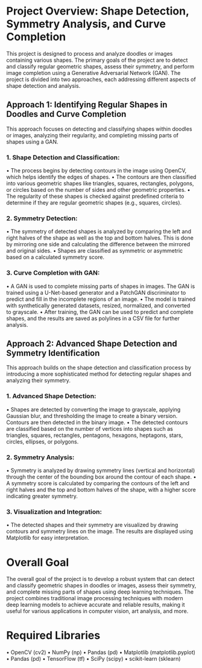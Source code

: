 # Project Overview: Shape Detection, Symmetry Analysis, and Curve Completion

This project is designed to process and analyze doodles or images containing various shapes. The primary goals of the project are to detect and classify regular geometric shapes, assess their symmetry, and perform image completion using a Generative Adversarial Network (GAN). The project is divided into two approaches, each addressing different aspects of shape detection and analysis.

## Approach 1: Identifying Regular Shapes in Doodles and Curve Completion

This approach focuses on detecting and classifying shapes within doodles or images, analyzing their regularity, and completing missing parts of shapes using a GAN.

### 1.	Shape Detection and Classification:
•	The process begins by detecting contours in the image using OpenCV, which helps identify the edges of shapes.
•	The contours are then classified into various geometric shapes like triangles, squares, rectangles, polygons, or circles based on the number of sides and other geometric properties.
•	The regularity of these shapes is checked against predefined criteria to determine if they are regular geometric shapes (e.g., squares, circles).
	
 ### 2.	Symmetry Detection:
•	The symmetry of detected shapes is analyzed by comparing the left and right halves of the shape as well as the top and bottom halves. This is done by mirroring one side and calculating the difference between the mirrored and original sides.
•	Shapes are classified as symmetric or asymmetric based on a calculated symmetry score.
	
 ### 3.	Curve Completion with GAN:
•	A GAN is used to complete missing parts of shapes in images. The GAN is trained using a U-Net-based generator and a PatchGAN discriminator to predict and fill in the incomplete regions of an image.
•	The model is trained with synthetically generated datasets, resized, normalized, and converted to grayscale.
•	After training, the GAN can be used to predict and complete shapes, and the results are saved as polylines in a CSV file for further analysis.


## Approach 2: Advanced Shape Detection and Symmetry Identification

This approach builds on the shape detection and classification process by introducing a more sophisticated method for detecting regular shapes and analyzing their symmetry.

### 1.	Advanced Shape Detection:
•	Shapes are detected by converting the image to grayscale, applying Gaussian blur, and thresholding the image to create a binary version. Contours are then detected in the binary image.
•	The detected contours are classified based on the number of vertices into shapes such as triangles, squares, rectangles, pentagons, hexagons, heptagons, stars, circles, ellipses, or polygons.
	
 ### 2.	Symmetry Analysis:
•	Symmetry is analyzed by drawing symmetry lines (vertical and horizontal) through the center of the bounding box around the contour of each shape.
•	A symmetry score is calculated by comparing the contours of the left and right halves and the top and bottom halves of the shape, with a higher score indicating greater symmetry.
	
 ### 3.	Visualization and Integration:
•	The detected shapes and their symmetry are visualized by drawing contours and symmetry lines on the image. The results are displayed using Matplotlib for easy interpretation.

# Overall Goal

The overall goal of the project is to develop a robust system that can detect and classify geometric shapes in doodles or images, assess their symmetry, and complete missing parts of shapes using deep learning techniques. The project combines traditional image processing techniques with modern deep learning models to achieve accurate and reliable results, making it useful for various applications in computer vision, art analysis, and more.

# Required Libraries

•	OpenCV (cv2)
•	NumPy (np)
•	Pandas (pd)
•	Matplotlib (matplotlib.pyplot)
•	Pandas (pd)
•	TensorFlow (tf)
•	SciPy (scipy)
•	scikit-learn (sklearn)
